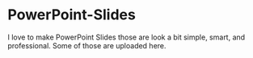# PowerPoint-Slides
I love to make PowerPoint Slides those are look a bit simple, smart, and professional. Some of those are uploaded here. 
